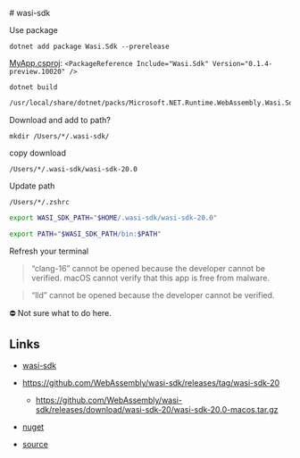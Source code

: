 # wasi-sdk

Use package

`dotnet add package Wasi.Sdk --prerelease`

[MyApp.csproj](../src/MyApp/MyApp.csproj): `<PackageReference Include="Wasi.Sdk" Version="0.1.4-preview.10020" />`

`dotnet build`

```bash
/usr/local/share/dotnet/packs/Microsoft.NET.Runtime.WebAssembly.Wasi.Sdk/8.0.0-preview.4.23259.5/Sdk/WasiApp.Native.targets(369,5): error : Cannot find ClangExecutable=/Users/*/.wasi-sdk/wasi-sdk-16.0/bin/clang [/*/src/MyApp/MyApp.csproj]
```

Download and add to path?

`mkdir /Users/*/.wasi-sdk/`

copy download

`/Users/*/.wasi-sdk/wasi-sdk-20.0`

Update path

`/Users/*/.zshrc`

```bash
export WASI_SDK_PATH="$HOME/.wasi-sdk/wasi-sdk-20.0"

export PATH="$WASI_SDK_PATH/bin:$PATH"
```

Refresh your terminal

> “clang-16” cannot be opened because the developer cannot be verified.
> macOS cannot verify that this app is free from malware.

> “lld” cannot be opened because the developer cannot be verified.

⛔️ Not sure what to do here.

## Links

- [wasi-sdk](https://github.com/WebAssembly/wasi-sdk)
- https://github.com/WebAssembly/wasi-sdk/releases/tag/wasi-sdk-20
  - https://github.com/WebAssembly/wasi-sdk/releases/download/wasi-sdk-20/wasi-sdk-20.0-macos.tar.gz

- [nuget](https://www.nuget.org/packages/Wasi.Sdk/0.1.4-preview.10020)
- [source](https://github.com/SteveSandersonMS/dotnet-wasi-sdk)
